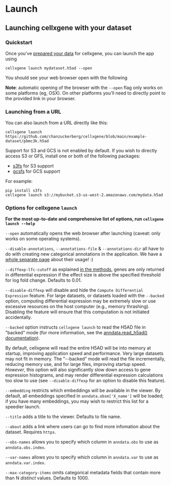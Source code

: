 # Launch

## Launching cellxgene with your dataset

### Quickstart

Once you've [prepared your data](prepare.md) for cellxgene, you can launch the app using

```text
cellxgene launch mydataset.h5ad --open
```

You should see your web browser open with the following

**Note**: automatic opening of the browser with the `--open` flag only works on some platforms \(eg, OSX\). On other platforms you'll need to directly point to the provided link in your browser.

### Launching from a URL

You can also launch from a URL directly like this:

```text
cellxgene launch https://github.com/chanzuckerberg/cellxgene/blob/main/example-dataset/pbmc3k.h5ad
```

Support for S3 and GCS is not enabled by default. If you wish to directly access S3 or GFS, install one or both of the following packages:

* [s3fs](https://s3fs.readthedocs.io/en/latest/) for S3 support
* [gcsfs](https://gcsfs.readthedocs.io/en/latest/) for GCS support

For example:

```text
pip install s3fs
cellxgene launch s3://mybucket.s3-us-west-2.amazonaws.com/mydata.h5ad
```

### Options for cellxgene `launch`

**For the most up-to-date and comprehensive list of options, run `cellxgene launch --help`**

`--open` automatically opens the web browser after launching \(caveat: only works on some operating systems\).

`--disable-annotations`, `--annotations-file` & `--annotations-dir` all have to do with creating new categorical annotations in the application. We have a [whole separate page](../explorer/annotations.md) about their usage! :\)

`--diffexp-lfc-cutoff` as explained [in the methods](../explorer/algorithms.md), genes are only returned in differential expression if the effect size is above the specified threshold for log fold change. Defaults to 0.01.

`--disable-diffexp` will disable and hide the `Compute Differential Expression` feature. For large datasets, or datasets loaded with the `--backed` option, computing differential expression may be extremely slow or use excessive resources on the host computer \(e.g., memory thrashing\). Disabling the feature will ensure that this computation is not initiated accidentally.

`--backed` option instructs `cellxgene launch` to read the H5AD file in "backed" mode \(for more information, see the [anndata.read\_h5ad\(\) documentation](https://anndata.readthedocs.io/en/latest/anndata.read_h5ad.html#anndata.read_h5ad)\).

By default, cellxgene will read the entire H5AD will be into memory at startup, improving application speed and performance. Very large datasets may not fit in memory. The "--backed" mode will read the file incrementally, reducing memory use, and for large files, improving startup speed. _However_, this option will also significantly slow down access to gene expression histograms, and may render differential expression calculations too slow to use \(see `--disable-diffexp` for an option to disable this feature\).

`--embedding` restricts which embeddings will be available in the viewer. By default, all embeddings specified in `anndata.obsm['X_name']` will be loaded; if you have many embeddings, you may wish to restrict this list for a speedier launch.

`--title` adds a title to the viewer. Defaults to file name.

`--about` adds a link where users can go to find more infomation about the dataset. Requires `https`.

`--obs-names` allows you to specify which column in `anndata.obs` to use as `anndata.obs.index`.

`--var-names` allows you to specify which column in `anndata.var` to use as `anndata.var.index`.

`--max-category-items` omits categorical metadata fields that contain more than N _distinct_ values. Defaults to 1000.

